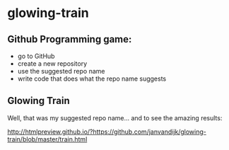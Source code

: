 # glowing-train

## Github Programming game:

- go to GitHub
- create a new repository
- use the suggested repo name
- write code that does what the repo name suggests

## Glowing Train
Well, that was my suggested repo name... and to see the amazing results:

http://htmlpreview.github.io/?https://github.com/janvandijk/glowing-train/blob/master/train.html

